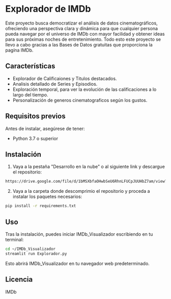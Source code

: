 # Explorador de IMDb

Este proyecto busca democratizar el análisis de datos cinematográficos, ofreciendo una perspectiva clara y dinámica para que cualquier persona pueda navegar por el universo de IMDb con mayor facilidad y obtener ideas para sus próximas noches de entretenimiento.
Todo esto este proyecto se llevo a cabo gracias a las Bases de Datos gratuitas que proporciona la pagína IMDb.

## Características
- Explorador de Calificaiones y Titulos destacados.
- Analisis detallado de Series y Episodios.
- Exploración temporal, para ver la evolución de las calificaciones a lo largo del tiempo.
- Personalización de generos cinematograficos según los gustos.

## Requisitos previos

Antes de instalar, asegúrese de tener:

- Python 3.7 o superior

## Instalación

1. Vaya a la pestaña "Desarrollo en la nube" o al siguiente link y descargue el repositorio:
```bash
https://drive.google.com/file/d/1bMSXbfaOHwbSeU6RhnLFUCpJUUHbZ7am/view?usp=sharing
```

2. Vaya a la carpeta donde descomprimio el repositorio y proceda a instalar los paquetes necesarios:
```bash
pip install -r requirements.txt
```

## Uso

Tras la instalación, puedes iniciar IMDb_Visualizador escribiendo en tu terminal:
```bash
cd ~/IMDb_Visualizador
streamlit run Explorador.py
```

Esto abrirá IMDb_Visualizador en tu navegador web predeterminado.

## Licencia

IMDb
